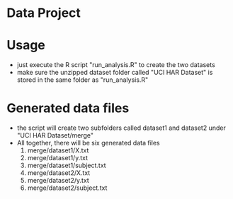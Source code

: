 Data Project
=========

# Usage
* just execute the R script "run_analysis.R" to create the two datasets
* make sure the unzipped dataset folder called "UCI HAR Dataset" is stored in the same folder as "run_analysis.R"

# Generated data files
* the script will create two subfolders called dataset1 and dataset2 under "UCI HAR Dataset/merge"
* All together, there will be six generated data files
  1. merge/dataset1/X.txt
  2. merge/dataset1/y.txt
  3. merge/dataset1/subject.txt
  4. merge/dataset2/X.txt
  5. merge/dataset2/y.txt
  6. merge/dataset2/subject.txt

